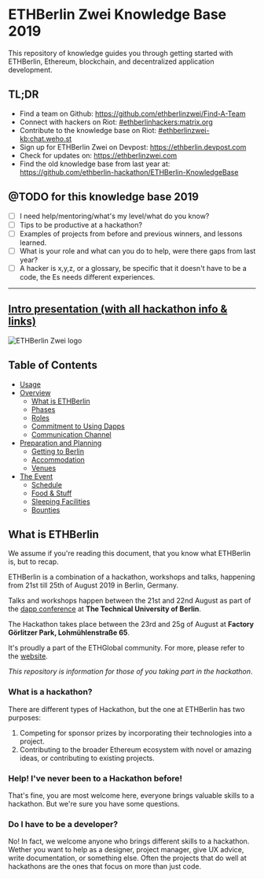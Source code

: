 # ETHBerlin Zwei Knowledge Base 2019

This repository of knowledge guides you through getting started with ETHBerlin, Ethereum, blockchain, and decentralized application development.

## TL;DR

-   Find a team on Github: <https://github.com/ethberlinzwei/Find-A-Team>
-   Connect with hackers on Riot: [#ethberlinhackers:matrix.org](https://riot.im/app/#/room/#ethberlinhackers:matrix.org)
-   Contribute to the knowledge base on Riot: [#ethberlinzwei-kb:chat.weho.st](https://riot.im/app/#/room/#ethberlinzwei-kb:chat.weho.st)
-   Sign up for ETHBerlin Zwei on Devpost: <https://ethberlin.devpost.com>
-   Check for updates on: <https://ethberlinzwei.com>
-   Find the old knowledge base from last year at: <https://github.com/ethberlin-hackathon/ETHBerlin-KnowledgeBase>

## @TODO for this knowledge base 2019

-   [ ] I need help/mentoring/what's my level/what do you know?
-   [ ] Tips to be productive at a hackathon?
-   [ ] Examples of projects from before and previous winners, and lessons learned.
-   [ ] What is your role and what can you do to help, were there gaps from last year?
-   [ ] A hacker is x,y,z, or a glossary, be specific that it doesn't have to be a code, the Es needs different experiences.

* * *

## [Intro presentation (with all hackathon info & links)](https://docs.google.com/presentation/d/1Y6rlDigsMAYDhKTxhZNA9HkFp1mOekEaTllRSEw2pYI/edit?usp=sharing)

![ETHBerlin Zwei logo](https://ethberlinzwei.com/img/mainlogo.svg)

<!-- TODO: OUTDATED BY NOW -->

## Table of Contents

-   [Usage](#usage)
-   [Overview](#overview)
    -   [What is ETHBerlin](#what-is-ethberlin)
    -   [Phases](#phases)
    -   [Roles](#roles)
    -   [Commitment to Using Dapps](#commitment-to-using-dapps)
    -   [Communication Channel](#communication-channel)
-   [Preparation and Planning](#preparation-and-planning)
    -   [Getting to Berlin](#getting-to-berlin)
    -   [Accommodation](#accommodation)
    -   [Venues](#venues)
-   [The Event](#the-event)
    -   [Schedule](#schedule)
    -   [Food & Stuff](#food-and-stuff)
    -   [Sleeping Facilities](#sleeping-facilities)
    -   [Bounties](#bounties)

## What is ETHBerlin

We assume if you're reading this document, that you know what ETHBerlin is, but to recap.

ETHBerlin is a combination of a hackathon, workshops and talks, happening from 21st till 25th of August 2019 in Berlin, Germany.

Talks and workshops happen between the 21st and 22nd August as part of the [dapp conference](https://www.dappcon.io/) at **The Technical University of Berlin**.

The Hackathon takes place between the 23rd and 25g of August at **Factory Görlitzer Park, Lohmühlenstraße 65**.

It's proudly a part of the ETHGlobal community. For more, please refer to the [website](https://ethberlin.com).

_This repository is information for those of you taking part in the hackathon_.

### What is a hackathon?

There are different types of Hackathon, but the one at ETHBerlin has two purposes:

1.  Competing for sponsor prizes by incorporating their technologies into a project.
2.  Contributing to the broader Ethereum ecosystem with novel or amazing ideas, or contributing to existing projects.

### Help! I've never been to a Hackathon before!

That's fine, you are most welcome here, everyone brings valuable skills to a hackathon. But we're sure you have some questions.

### Do I have to be a developer?

No! In fact, we welcome anyone who brings different skills to a hackathon. Wether you want to help as a designer, project manager, give UX advice, write documentation, or something else. Often the projects that do well at hackathons are the ones that focus on more than just code.
